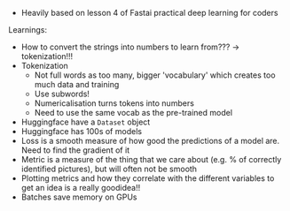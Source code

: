 - Heavily based on lesson 4 of Fastai practical deep learning for coders


Learnings:

* How to convert the strings into numbers to learn from??? -> tokenization!!!
* Tokenization
  * Not full words as too many,
    bigger 'vocabulary' which creates too much data and training
  * Use subwords!
  * Numericalisation turns
    tokens into numbers
  * Need to use the same vocab
    as the pre-trained model
* Huggingface have a `Dataset`
  object
* Huggingface has 100s of
  models
* Loss is a smooth measure of
  how good the predictions of a model are. Need to find the gradient of it
* Metric is a measure of the thing that we
  care about (e.g. % of correctly identified pictures), but will often not
  be smooth
* Plotting metrics and how they
  correlate with the different variables to get an idea is a really
  goodidea!!
* Batches save memory on GPUs
